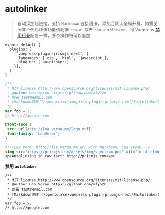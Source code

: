 # autolinker

> 自动添加超链接，支持 `Markdown` 链接语法，添加后默认全局开启，如需关闭某个代码块该功能请配置 `:no-al` 或者 `:no-autolinker`，同 Vuepress [禁用行号](https://v2.vuepress.vuejs.org/zh/guide/markdown.html#%E4%BB%A3%E7%A0%81%E5%9D%97)配置一样，多个操作符可以追加

```ts:no-mb
export default {
  plugins: [
    ['vuepress-plugin-prismjs-next', {
      languages: ['css', 'html', 'javascript'],
      plugins: ['autolinker']
    }],
  ]
}
```

```js
/**
 * MIT license http://www.opensource.org/licenses/mit-license.php/
 * @author Lea Verou https://github.com/xfy520
 * 邮箱 test@email.com
 * [Markdown跳转](/opensource/vuepress-plugin-prismjs-next/#autolinker)
 */
var foo = 5;
// http://google.com
```

```css
@font-face {
 src: url(http://lea.verou.me/logo.otf);
 font-family: 'LeaVerou';
}
```

```html
<!--Lea Verou http://lea.verou.me or, with Markdown, Lea Verou -->
<img src="https://prismjs.com/assets/img/spectrum.png" alt="In attributes too!" />
<p>Autolinking in raw text: http://prismjs.com</p>
```

**禁用 `autolinker`**

```js:no-al
/**
 * MIT license http://www.opensource.org/licenses/mit-license.php/
 * @author Lea Verou https://github.com/xfy520
 * 邮箱 test@email.com
 * [Markdown跳转](/opensource/vuepress-plugin-prismjs-next/#autolinker)
 */
var foo = 5;
// http://google.com
```
